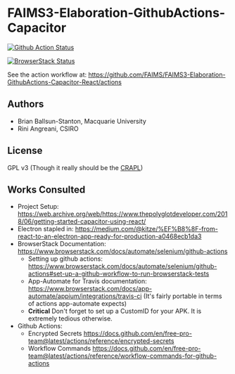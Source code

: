 # FAIMS3-Elaboration-GithubActions-Capacitor

[![Github Action Status](https://github.com/FAIMS/FAIMS3-Elaboration-GithubActions-Capacitor-React/workflows/Compile%20APK,%20Electron,%20and%20Test%20on%20BrowserStack/badge.svg)](https://github.com/FAIMS/FAIMS3-Elaboration-GithubActions-Capacitor-React/actions)

[![BrowserStack Status](https://app-automate.browserstack.com/badge.svg?badge_key=RGgvZ0ZydzFQUXRJd21IYU0rRkFzU09JT3MxNjNkem95ZisrTzBOenk2TT0tLVBuMkNIdWIrU2hvR2JtUG9vbUttSkE9PQ==--946416f8d98dead7fd640032a92be25a4484d160)](https://app-automate.browserstack.com/public-build/RGgvZ0ZydzFQUXRJd21IYU0rRkFzU09JT3MxNjNkem95ZisrTzBOenk2TT0tLVBuMkNIdWIrU2hvR2JtUG9vbUttSkE9PQ==--946416f8d98dead7fd640032a92be25a4484d160)

See the action workflow at: https://github.com/FAIMS/FAIMS3-Elaboration-GithubActions-Capacitor-React/actions

## Authors

* Brian Ballsun-Stanton, Macquarie University
* Rini Angreani, CSIRO

## License

GPL v3 (Though it really should be the [CRAPL](http://matt.might.net/articles/crapl/))

## Works Consulted

* Project Setup: https://web.archive.org/web/https://www.thepolyglotdeveloper.com/2018/06/getting-started-capacitor-using-react/
* Electron stapled in: https://medium.com/@kitze/%EF%B8%8F-from-react-to-an-electron-app-ready-for-production-a0468ecb1da3
* BrowserStack Documentation: https://www.browserstack.com/docs/automate/selenium/github-actions
    * Setting up github actions: https://www.browserstack.com/docs/automate/selenium/github-actions#set-up-a-github-workflow-to-run-browserstack-tests
    * App-Automate for Travis documentation: https://www.browserstack.com/docs/app-automate/appium/integrations/travis-ci (It's fairly portable in terms of actions app-automate expects)
    * **Critical** Don't forget to set up a CustomID for your APK. It is extremely tedious otherwise.
* Github Actions:
    - Encrypted Secrets https://docs.github.com/en/free-pro-team@latest/actions/reference/encrypted-secrets
    - Workflow Commands https://docs.github.com/en/free-pro-team@latest/actions/reference/workflow-commands-for-github-actions